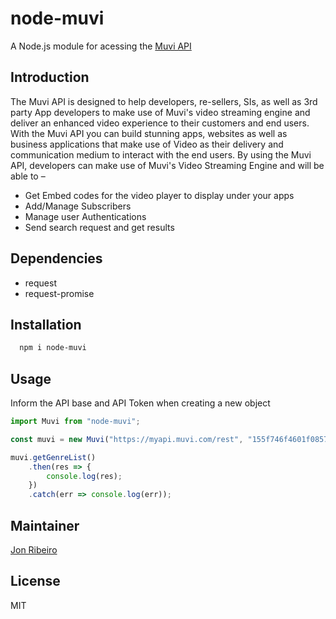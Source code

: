 # node-muvi

A Node.js module for acessing the [Muvi API](https://www.muvi.com/api-new.html)

## Introduction

The Muvi API is designed to help developers, re-sellers, SIs, as well as 3rd party App developers to make use of Muvi's video streaming engine and deliver an enhanced video experience to their customers and end users. With the Muvi API you can build stunning apps, websites as well as business applications that make use of Video as their delivery and communication medium to interact with the end users. By using the Muvi API, developers can make use of Muvi's Video Streaming Engine and will be able to –

- Get Embed codes for the video player to display under your apps
- Add/Manage Subscribers
- Manage user Authentications
- Send search request and get results

## Dependencies

- request
- request-promise

## Installation

```bash
  npm i node-muvi
```

## Usage

Inform the API base and API Token when creating a new object

```javascript
import Muvi from "node-muvi";

const muvi = new Muvi("https://myapi.muvi.com/rest", "155f746f4601f085715e7715dfc454rd");

muvi.getGenreList()
    .then(res => {
        console.log(res);
    })
    .catch(err => console.log(err));
```

## Maintainer

[Jon Ribeiro][0]

## License

MIT

[0]: https://github.com/jonathas